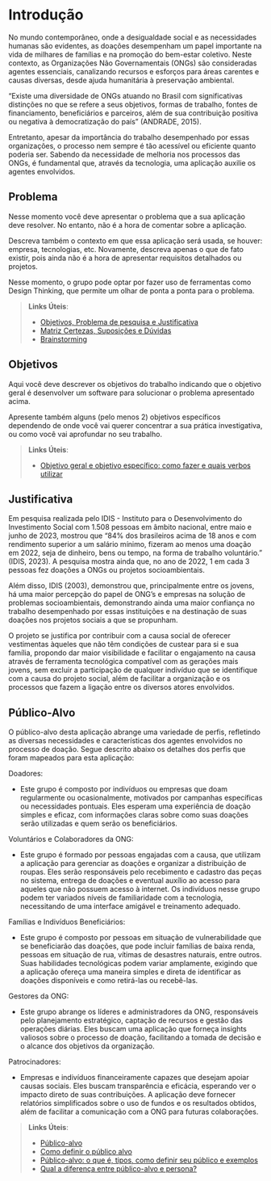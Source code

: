 # Introdução

No mundo contemporâneo, onde a desigualdade social e as necessidades humanas são evidentes, as doações desempenham um papel importante na vida de milhares de famílias e na promoção do bem-estar coletivo. Neste contexto, as Organizações Não Governamentais (ONGs) são consideradas agentes essenciais, canalizando recursos e esforços para áreas carentes e causas diversas, desde ajuda humanitária à preservação ambiental.

“Existe uma diversidade de ONGs atuando no Brasil com significativas distinções no que se refere a seus objetivos, formas de trabalho, fontes de financiamento, beneficiários e parceiros, além de sua contribuição positiva ou negativa à democratização do país” (ANDRADE, 2015).

Entretanto, apesar da importância do trabalho desempenhado por essas organizações, o processo nem sempre é tão acessível ou eficiente quanto poderia ser. Sabendo da necessidade de melhoria nos processos das ONGs, é fundamental que, através da tecnologia, uma aplicação auxilie os agentes envolvidos.

## Problema
Nesse momento você deve apresentar o problema que a sua aplicação deve  resolver. No entanto, não é a hora de comentar sobre a aplicação.

Descreva também o contexto em que essa aplicação será usada, se  houver: empresa, tecnologias, etc. Novamente, descreva apenas o que de  fato existir, pois ainda não é a hora de apresentar requisitos  detalhados ou projetos.

Nesse momento, o grupo pode optar por fazer uso  de ferramentas como Design Thinking, que permite um olhar de ponta a ponta para o problema.

> **Links Úteis**:
> - [Objetivos, Problema de pesquisa e Justificativa](https://medium.com/@versioparole/objetivos-problema-de-pesquisa-e-justificativa-c98c8233b9c3)
> - [Matriz Certezas, Suposições e Dúvidas](https://medium.com/educa%C3%A7%C3%A3o-fora-da-caixa/matriz-certezas-suposi%C3%A7%C3%B5es-e-d%C3%BAvidas-fa2263633655)
> - [Brainstorming](https://www.euax.com.br/2018/09/brainstorming/)

## Objetivos

Aqui você deve descrever os objetivos do trabalho indicando que o objetivo geral é desenvolver um software para solucionar o problema apresentado acima. 

Apresente também alguns (pelo menos 2) objetivos específicos dependendo de onde você vai querer concentrar a sua prática investigativa, ou como você vai aprofundar no seu trabalho.
 
> **Links Úteis**:
> - [Objetivo geral e objetivo específico: como fazer e quais verbos utilizar](https://blog.mettzer.com/diferenca-entre-objetivo-geral-e-objetivo-especifico/)

## Justificativa

Em pesquisa realizada pelo IDIS - Instituto para o Desenvolvimento do Investimento Social com 1.508 pessoas em âmbito nacional, entre maio e junho de 2023, mostrou que “84% dos brasileiros acima de 18 anos e com rendimento superior a um salário mínimo, fizeram ao menos uma doação em 2022, seja de dinheiro, bens ou tempo, na forma de trabalho voluntário.” (IDIS, 2023). A pesquisa mostra ainda que, no ano de 2022, 1 em cada 3 pessoas fez doações a ONGs ou projetos socioambientais.

Além disso, IDIS (2003), demonstrou que, principalmente entre os jovens, há uma maior percepção do papel de ONG’s e empresas na solução de problemas socioambientais, demonstrando ainda uma maior confiança no trabalho desempenhado por essas instituições e na destinação de suas doações nos projetos sociais a que se propunham.

O projeto se justifica por contribuir com a causa social de oferecer vestimentas àqueles que não têm condições de custear para si e sua família, propondo dar maior visibilidade e facilitar o engajamento na causa através de ferramenta tecnológica compatível com as gerações mais jovens, sem excluir a participação de qualquer indivíduo que se identifique com a causa do projeto social, além de facilitar a organização e os processos que fazem a ligação entre os diversos atores envolvidos.


## Público-Alvo

O público-alvo desta aplicação abrange uma variedade de perfis, refletindo as diversas necessidades e características dos agentes envolvidos no processo de doação. Segue descrito abaixo os detalhes dos perfis que foram mapeados para esta aplicação:

Doadores:  
* Este grupo é composto por indivíduos ou empresas que doam regularmente ou ocasionalmente, motivados por campanhas específicas ou necessidades pontuais. Eles esperam uma experiência de doação simples e eficaz, com informações claras sobre como suas doações serão utilizadas e quem serão os beneficiários.

Voluntários e Colaboradores da ONG:  
* Este grupo é formado por pessoas engajadas com a causa, que utilizam a aplicação para gerenciar as doações e organizar a distribuição de roupas. Eles serão responsáveis pelo recebimento e cadastro das peças no sistema, entrega de doações e eventual auxílio ao acesso para aqueles que não possuem acesso à internet. Os indivíduos nesse grupo podem ter variados níveis de familiaridade com a tecnologia, necessitando de uma interface amigável e treinamento adequado.

Famílias e Indivíduos Beneficiários:  
* Este grupo é composto por pessoas em situação de vulnerabilidade que se beneficiarão das doações, que pode incluir famílias de baixa renda, pessoas em situação de rua, vítimas de desastres naturais, entre outros. Suas habilidades tecnológicas podem variar amplamente, exigindo que a aplicação ofereça uma maneira simples e direta de identificar as doações disponíveis e como retirá-las ou recebê-las.

Gestores da ONG:  
* Este grupo abrange os líderes e administradores da ONG, responsáveis pelo planejamento estratégico, captação de recursos e gestão das operações diárias. Eles buscam uma aplicação que forneça insights valiosos sobre o processo de doação, facilitando a tomada de decisão e o alcance dos objetivos da organização.

Patrocinadores:  
* Empresas e indivíduos financeiramente capazes que desejam apoiar causas sociais. Eles buscam transparência e eficácia, esperando ver o impacto direto de suas contribuições. A aplicação deve fornecer relatórios simplificados sobre o uso de fundos e os resultados obtidos, além de facilitar a comunicação com a ONG para futuras colaborações.


> **Links Úteis**:
> - [Público-alvo](https://blog.hotmart.com/pt-br/publico-alvo/)
> - [Como definir o público alvo](https://exame.com/pme/5-dicas-essenciais-para-definir-o-publico-alvo-do-seu-negocio/)
> - [Público-alvo: o que é, tipos, como definir seu público e exemplos](https://klickpages.com.br/blog/publico-alvo-o-que-e/)
> - [Qual a diferença entre público-alvo e persona?](https://rockcontent.com/blog/diferenca-publico-alvo-e-persona/)
